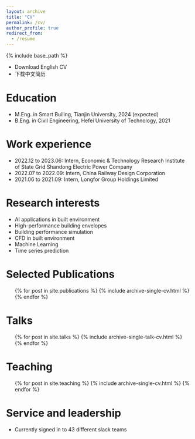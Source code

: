 ```yaml
---
layout: archive
title: "CV"
permalink: /cv/
author_profile: true
redirect_from:
  - /resume
---
```


{% include base_path %}

* Download English CV
* 下载中文简历

Education
======
* M.Eng. in Smart Builing, Tianjin University, 2024 (expected)
* B.Eng. in Civil Engineering, Hefei University of Technology, 2021

Work experience
======
* 2022.12 to 2023.06: Intern, Economic & Technology Research Institute of State Grid Shandong Electric Power Company
* 2022.07 to 2022.09: Intern, China Railway Design Corporation
* 2021.06 to 2021.09: Intern, Longfor Group Holdings Limited
  
Research interests
======
* AI applications in built environment
* High-performance building envelopes
* Building performance simulation
* CFD in built environment
* Machine Learning
* Time series prediction

Selected Publications
======
  <ul>{% for post in site.publications %}
    {% include archive-single-cv.html %}
  {% endfor %}</ul>
  
Talks
======
  <ul>{% for post in site.talks %}
    {% include archive-single-talk-cv.html %}
  {% endfor %}</ul>
  
Teaching
======
  <ul>{% for post in site.teaching %}
    {% include archive-single-cv.html %}
  {% endfor %}</ul>
  
Service and leadership
======
* Currently signed in to 43 different slack teams
